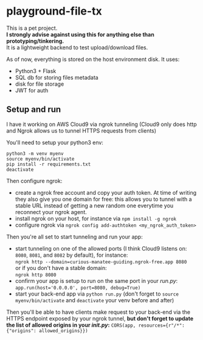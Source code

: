 # playground-file-tx

This is a pet project.</br>
**I strongly advise against using this for anything else than prototyping/tinkering.**</br>
It is a lightweight backend to test upload/download files.

As of now, everything is stored on the host environment disk.
It uses:
  - Python3 + Flask
  - SQL db for storing files metadata
  - disk for file storage
  - JWT for auth

## Setup and run
I have it working on AWS Cloud9 via ngrok tunneling (Cloud9 only does http and Ngrok allows us to tunnel HTTPS requests from clients)

You'll need to setup your python3 env:
```
python3 -m venv myenv
source myenv/bin/activate
pip install -r requirements.txt
deactivate
```
Then configure ngrok:
- create a ngrok free account and copy your auth token. At time of writing they also give you one domain for free: this allows you to tunnel with a stable URL instead of getting a new random one everytime you reconnect your ngrok agent.
- install ngrok on your host, for instance via `npm install -g ngrok`
- configure ngrok via `ngrok config add-authtoken <my_ngrok_auth_token>`

Then you're all set to start tunneling and run your app:
- start tunneling on one of the allowed ports (I think Cloud9 listens on: `8080`, `8081`, and `8082` by default), for instance:</br>
`ngrok http --domain=curious-manatee-guiding.ngrok-free.app 8080`</br>
or if you don't have a stable domain:</br>
`ngrok http 8080`
- confirm your app is setup to run on the same port in your *run.py*: `app.run(host='0.0.0.0', port=8080, debug=True)`
- start your back-end app via `python run.py` (don't forget to `source myenv/bin/activate` and `deactivate` your venv before and after)

Then you'll be able to have clients make request to your back-end via the HTTPS endpoint exposed by your ngrok tunnel, **but don't forget to update the list of allowed origins in your *__init__.py*:** `CORS(app, resources={r"/*": {"origins": allowed_origins}})`
